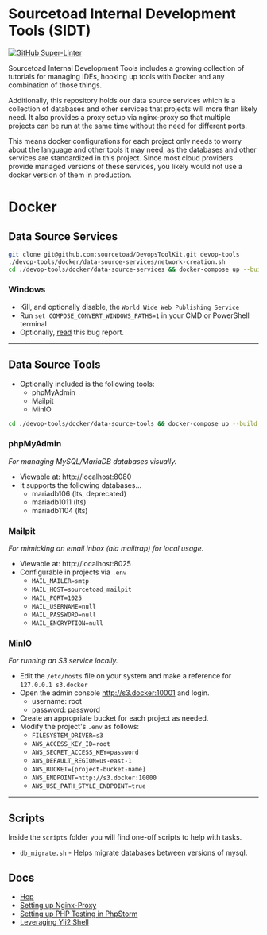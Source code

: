 # Sourcetoad Internal Development Tools (SIDT)

[![GitHub Super-Linter](https://github.com/sourcetoad/DevopsToolKit/workflows/Lint%20Code%20Base/badge.svg)](https://github.com/marketplace/actions/super-linter)

Sourcetoad Internal Development Tools includes a growing collection of tutorials
for managing IDEs, hooking up tools with Docker and any combination of those
things.

Additionally, this repository holds our data source services which is
a collection of databases and other services that projects will more than likely
need. It also provides a proxy setup via nginx-proxy so that multiple projects
can be run at the same time without the need for different ports.

This means docker configurations for each project only needs to worry about the
language and other tools it may need, as the databases and other services are
standardized in this project. Since most cloud providers provide managed versions
of these services, you likely would not use a docker version of them in production.

# Docker

## Data Source Services

```bash
git clone git@github.com:sourcetoad/DevopsToolKit.git devop-tools
./devop-tools/docker/data-source-services/network-creation.sh
cd ./devop-tools/docker/data-source-services && docker-compose up --build -d
```

### Windows
* Kill, and optionally disable, the `World Wide Web Publishing Service`
* Run `set COMPOSE_CONVERT_WINDOWS_PATHS=1` in your CMD or PowerShell terminal
* Optionally, [read](https://github.com/docker/compose/issues/4303#issuecomment-379563170) this bug report.

---

## Data Source Tools
* Optionally included is the following tools:
  * phpMyAdmin
  * Mailpit
  * MinIO

```bash
cd ./devop-tools/docker/data-source-tools && docker-compose up --build -d
```

### phpMyAdmin
_For managing MySQL/MariaDB databases visually._

* Viewable at: http://localhost:8080
* It supports the following databases...
  * mariadb106 (lts, deprecated)
  * mariadb1011 (lts)
  * mariadb1104 (lts)

### Mailpit
_For mimicking an email inbox (ala mailtrap) for local usage._

* Viewable at: http://localhost:8025
* Configurable in projects via `.env`
  * `MAIL_MAILER=smtp`
  * `MAIL_HOST=sourcetoad_mailpit`
  * `MAIL_PORT=1025`
  * `MAIL_USERNAME=null`
  * `MAIL_PASSWORD=null`
  * `MAIL_ENCRYPTION=null`

### MinIO
_For running an S3 service locally._

* Edit the `/etc/hosts` file on your system and make a reference for `127.0.0.1 s3.docker`
* Open the admin console http://s3.docker:10001 and login.
  * username: root
  * password: password
* Create an appropriate bucket for each project as needed.
* Modify the project's `.env` as follows:
  * `FILESYSTEM_DRIVER=s3`
  * `AWS_ACCESS_KEY_ID=root`
  * `AWS_SECRET_ACCESS_KEY=password`
  * `AWS_DEFAULT_REGION=us-east-1`
  * `AWS_BUCKET=[project-bucket-name]`
  * `AWS_ENDPOINT=http://s3.docker:10000`
  * `AWS_USE_PATH_STYLE_ENDPOINT=true`

---

## Scripts
Inside the `scripts` folder you will find one-off scripts to help with tasks.

* `db_migrate.sh` - Helps migrate databases between versions of mysql.

## Docs
* [Hop](docs/hop/README.md)
* [Setting up Nginx-Proxy](docs/nginx-proxy/README.md)
* [Setting up PHP Testing in PhpStorm](docs/phpstorm-docker/README.md)
* [Leveraging Yii2 Shell](docs/yii2/yii-shell.md)
